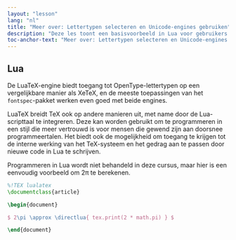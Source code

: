 ```yaml
---
layout: "lesson"
lang: "nl"
title: "Meer over: Lettertypen selecteren en Unicode-engines gebruiken"
description: "Deze les toont een basisvoorbeeld in Lua voor gebruikers die Lua-code in hun document willen schrijven."
toc-anchor-text: "Meer over: Lettertypen selecteren en Unicode-engines gebruiken"
---
```


## Lua

De LuaTeX-engine biedt toegang tot OpenType-lettertypen op een vergelijkbare manier als XeTeX, en de meeste toepassingen van het `fontspec`-pakket werken even goed met beide engines.

LuaTeX breidt TeX ook op andere manieren uit, met name door de Lua-scripttaal te integreren.
Deze kan worden gebruikt om te programmeren in een stijl die meer vertrouwd is voor mensen die gewend zijn aan doorsnee programmeertalen.
Het biedt ook de mogelijkheid om toegang te krijgen tot de interne werking van het TeX-systeem en het gedrag aan te passen door nieuwe code in Lua te schrijven.

Programmeren in Lua wordt niet behandeld in deze cursus, maar hier is een eenvoudig voorbeeld om 2π te berekenen.

```latex
%!TEX lualatex
\documentclass{article}

\begin{document}

$ 2\pi \approx \directlua{ tex.print(2 * math.pi) } $

\end{document}
```
